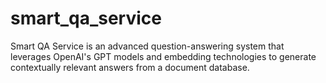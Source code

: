 # smart_qa_service
Smart QA Service is an advanced question-answering system that leverages OpenAI's GPT models and embedding technologies to generate contextually relevant answers from a document database. 
